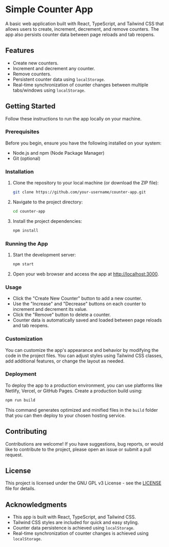 # Simple Counter App

A basic web application built with React, TypeScript, and Tailwind CSS that allows users to create, increment, decrement, and remove counters. The app also persists counter data between page reloads and tab reopens.

## Features

- Create new counters.
- Increment and decrement any counter.
- Remove counters.
- Persistent counter data using `localStorage`.
- Real-time synchronization of counter changes between multiple tabs/windows using `localStorage`.

## Getting Started

Follow these instructions to run the app locally on your machine.

### Prerequisites

Before you begin, ensure you have the following installed on your system:

- Node.js and npm (Node Package Manager)
- Git (optional)

### Installation

1. Clone the repository to your local machine (or download the ZIP file):

   ```bash
   git clone https://github.com/your-username/counter-app.git
   ```

2. Navigate to the project directory:

   ```bash
   cd counter-app
   ```

3. Install the project dependencies:

   ```bash
   npm install
   ```

### Running the App

1. Start the development server:

   ```bash
   npm start
   ```

2. Open your web browser and access the app at [http://localhost:3000](http://localhost:3000).

### Usage

- Click the "Create New Counter" button to add a new counter.
- Use the "Increase" and "Decrease" buttons on each counter to increment and decrement its value.
- Click the "Remove" button to delete a counter.
- Counter data is automatically saved and loaded between page reloads and tab reopens.

### Customization

You can customize the app's appearance and behavior by modifying the code in the project files. You can adjust styles using Tailwind CSS classes, add additional features, or change the layout as needed.

### Deployment

To deploy the app to a production environment, you can use platforms like Netlify, Vercel, or GitHub Pages. Create a production build using:

```bash
npm run build
```

This command generates optimized and minified files in the `build` folder that you can then deploy to your chosen hosting service.

## Contributing

Contributions are welcome! If you have suggestions, bug reports, or would like to contribute to the project, please open an issue or submit a pull request.

## License

This project is licensed under the GNU GPL v3 License - see the [LICENSE](LICENSE) file for details.

## Acknowledgments

- This app is built with React, TypeScript, and Tailwind CSS.
- Tailwind CSS styles are included for quick and easy styling.
- Counter data persistence is achieved using `localStorage`.
- Real-time synchronization of counter changes is achieved using `localStorage`.
